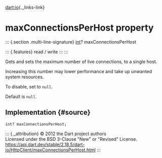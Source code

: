 [dart:io](../../dart-io/dart-io-library){._links-link}

maxConnectionsPerHost property
==============================

::: {.section .multi-line-signature}
[int](../../dart-core/int-class)? maxConnectionsPerHost

::: {.features}
read / write
:::
:::

Gets and sets the maximum number of live connections, to a single host.

Increasing this number may lower performance and take up unwanted system
resources.

To disable, set to `null`.

Default is `null`.

Implementation {#source}
--------------

``` {.language-dart data-language="dart"}
int? maxConnectionsPerHost;
```

::: {._attribution}
© 2012 the Dart project authors\
Licensed under the BSD 3-Clause \"New\" or \"Revised\" License.\
<https://api.dart.dev/stable/2.18.5/dart-io/HttpClient/maxConnectionsPerHost.html>
:::
